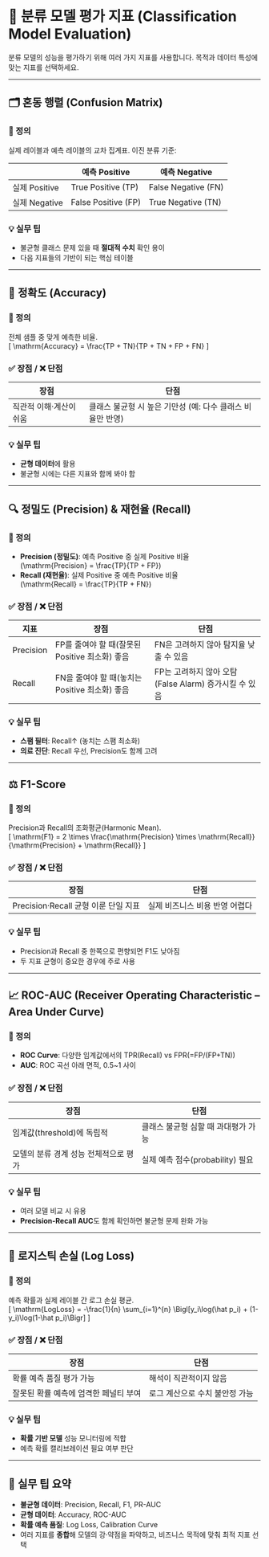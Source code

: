 # 🧩 분류 모델 평가 지표 (Classification Model Evaluation)

분류 모델의 성능을 평가하기 위해 여러 가지 지표를 사용합니다. 목적과 데이터 특성에 맞는 지표를 선택하세요.

---

## 🗂️ 혼동 행렬 (Confusion Matrix)

### 📌 정의  
실제 레이블과 예측 레이블의 교차 집계표. 이진 분류 기준:

|               | 예측 Positive | 예측 Negative |
|---------------|---------------|---------------|
| 실제 Positive | True Positive (TP)  | False Negative (FN) |
| 실제 Negative | False Positive (FP) | True Negative (TN)  |

### 💡 실무 팁
- 불균형 클래스 문제 있을 때 **절대적 수치** 확인 용이  
- 다음 지표들의 기반이 되는 핵심 테이블

---

## 🎯 정확도 (Accuracy)

### 📌 정의  
전체 샘플 중 맞게 예측한 비율.  
\[
\mathrm{Accuracy} = \frac{TP + TN}{TP + TN + FP + FN}
\]

### ✅ 장점 / ❌ 단점

| 장점                           | 단점                                                       |
|--------------------------------|------------------------------------------------------------|
| 직관적 이해·계산이 쉬움        | 클래스 불균형 시 높은 기만성 (예: 다수 클래스 비율만 반영)  |

### 💡 실무 팁
- **균형 데이터**에 활용  
- 불균형 시에는 다른 지표와 함께 봐야 함

---

## 🔍 정밀도 (Precision) & 재현율 (Recall)

### 📌 정의  
- **Precision (정밀도)**: 예측 Positive 중 실제 Positive 비율  
  \(\mathrm{Precision} = \frac{TP}{TP + FP}\)  
- **Recall (재현율)**: 실제 Positive 중 예측 Positive 비율  
  \(\mathrm{Recall} = \frac{TP}{TP + FN}\)

### ✅ 장점 / ❌ 단점

| 지표        | 장점                                         | 단점                                            |
|-------------|----------------------------------------------|-------------------------------------------------|
| Precision   | FP를 줄여야 할 때(잘못된 Positive 최소화) 좋음 | FN은 고려하지 않아 탐지율 낮출 수 있음         |
| Recall      | FN을 줄여야 할 때(놓치는 Positive 최소화) 좋음 | FP는 고려하지 않아 오탐(False Alarm) 증가시킬 수 있음 |

### 💡 실무 팁
- **스팸 필터**: Recall↑ (놓치는 스팸 최소화)  
- **의료 진단**: Recall 우선, Precision도 함께 고려  

---

## ⚖️ F1-Score

### 📌 정의  
Precision과 Recall의 조화평균(Harmonic Mean).  
\[
\mathrm{F1} = 2 \times \frac{\mathrm{Precision} \times \mathrm{Recall}}{\mathrm{Precision} + \mathrm{Recall}}
\]

### ✅ 장점 / ❌ 단점

| 장점                                       | 단점                                   |
|--------------------------------------------|----------------------------------------|
| Precision·Recall 균형 이룬 단일 지표        | 실제 비즈니스 비용 반영 어렵다         |

### 💡 실무 팁
- Precision과 Recall 중 한쪽으로 편향되면 F1도 낮아짐  
- 두 지표 균형이 중요한 경우에 주로 사용

---

## 📈 ROC-AUC (Receiver Operating Characteristic – Area Under Curve)

### 📌 정의  
- **ROC Curve**: 다양한 임계값에서의 TPR(Recall) vs FPR(=FP/(FP+TN))  
- **AUC**: ROC 곡선 아래 면적, 0.5~1 사이

### ✅ 장점 / ❌ 단점

| 장점                                        | 단점                                              |
|---------------------------------------------|---------------------------------------------------|
| 임계값(threshold)에 독립적                   | 클래스 불균형 심할 때 과대평가 가능                |
| 모델의 분류 경계 성능 전체적으로 평가        | 실제 예측 점수(probability) 필요                  |

### 💡 실무 팁
- 여러 모델 비교 시 유용  
- **Precision-Recall AUC**도 함께 확인하면 불균형 문제 완화 가능

---

## 🧠 로지스틱 손실 (Log Loss)

### 📌 정의  
예측 확률과 실제 레이블 간 로그 손실 평균.  
\[
\mathrm{LogLoss} = -\frac{1}{n} \sum_{i=1}^{n} \Bigl[y_i\log(\hat p_i) + (1-y_i)\log(1-\hat p_i)\Bigr]
\]

### ✅ 장점 / ❌ 단점

| 장점                                 | 단점                            |
|--------------------------------------|---------------------------------|
| 확률 예측 품질 평가 가능             | 해석이 직관적이지 않음          |
| 잘못된 확률 예측에 엄격한 페널티 부여 | 로그 계산으로 수치 불안정 가능  |

### 💡 실무 팁
- **확률 기반 모델** 성능 모니터링에 적합  
- 예측 확률 캘리브레이션 필요 여부 판단  

---

## 🧠 실무 팁 요약

- **불균형 데이터**: Precision, Recall, F1, PR-AUC  
- **균형 데이터**: Accuracy, ROC-AUC  
- **확률 예측 품질**: Log Loss, Calibration Curve  
- 여러 지표를 **종합**해 모델의 강·약점을 파악하고, 비즈니스 목적에 맞춰 최적 지표 선택  
